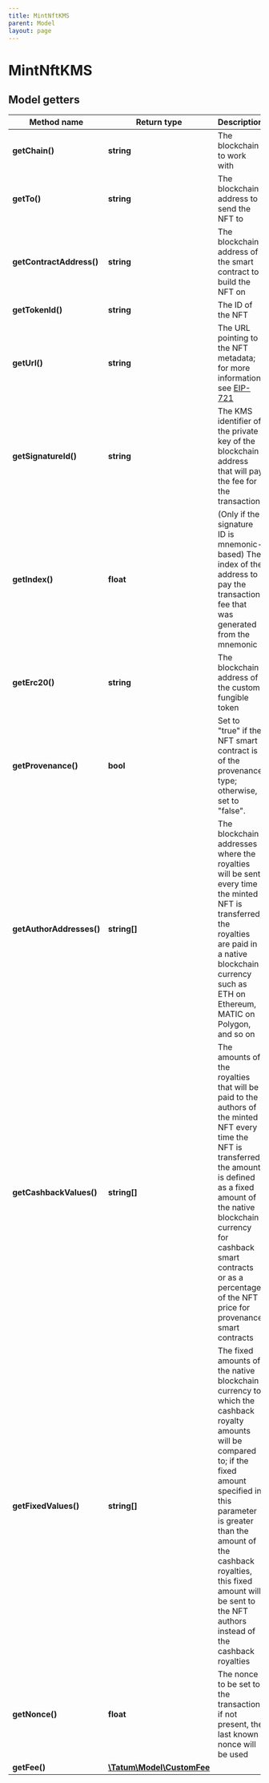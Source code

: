 ```yaml
---
title: MintNftKMS
parent: Model
layout: page
---
```


# MintNftKMS

## Model getters

Method name | Return type | Description | Notes
------------ | ------------- | ------------- | -------------
**getChain()** | **string** | The blockchain to work with | ex.: `ETH`
**getTo()** | **string** | The blockchain address to send the NFT to | ex.: `0x687422eEA2cB73B5d3e242bA5456b782919AFc85`
**getContractAddress()** | **string** | The blockchain address of the smart contract to build the NFT on | ex.: `0x687422eEA2cB73B5d3e242bA5456b782919AFc85`
**getTokenId()** | **string** | The ID of the NFT | ex.: `123`
**getUrl()** | **string** | The URL pointing to the NFT metadata; for more information, see <a href="https://eips.ethereum.org/EIPS/eip-721#specification" target="_blank">EIP-721</a> | ex.: `https://my_token_data.com`
**getSignatureId()** | **string** | The KMS identifier of the private key of the blockchain address that will pay the fee for the transaction | ex.: `26d3883e-4e17-48b3-a0ee-09a3e484ac83`
**getIndex()** | **float** | (Only if the signature ID is mnemonic-based) The index of the address to pay the transaction fee that was generated from the mnemonic | ex.: `null` [optional]
**getErc20()** | **string** | The blockchain address of the custom fungible token | ex.: `0x687422eEA2cB73B5d3e242bA5456b782919AFc85` [optional]
**getProvenance()** | **bool** | Set to "true" if the NFT smart contract is of the provenance type; otherwise, set to "false". | ex.: `true` [optional]
**getAuthorAddresses()** | **string[]** | The blockchain addresses where the royalties will be sent every time the minted NFT is transferred; the royalties are paid in a native blockchain currency such as ETH on Ethereum, MATIC on Polygon, and so on | ex.: `null` [optional]
**getCashbackValues()** | **string[]** | The amounts of the royalties that will be paid to the authors of the minted NFT every time the NFT is transferred; the amount is defined as a fixed amount of the native blockchain currency for cashback smart contracts or as a percentage of the NFT price for provenance smart contracts | ex.: `null` [optional]
**getFixedValues()** | **string[]** | The fixed amounts of the native blockchain currency to which the cashback royalty amounts will be compared to; if the fixed amount specified in this parameter is greater than the amount of the cashback royalties, this fixed amount will be sent to the NFT authors instead of the cashback royalties | ex.: `null` [optional]
**getNonce()** | **float** | The nonce to be set to the transaction; if not present, the last known nonce will be used | ex.: `null` [optional]
**getFee()** | [**\Tatum\Model\CustomFee**](../CustomFee) |  | ex.: `null` [optional]

